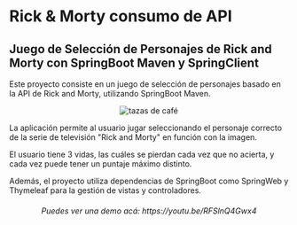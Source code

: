 <h1>Rick & Morty consumo de API</h1>


<h2>Juego de Selección de Personajes de Rick and Morty con SpringBoot Maven y SpringClient</h2>

<p>Este proyecto consiste en un juego de selección de personajes basado en la API de Rick and Morty, utilizando SpringBoot Maven.</p>

<p align="center"> 
<img src="https://images.unsplash.com/photo-1592564630984-7410f94db184?ixlib=rb-4.0.3&ixid=MnwxMjA3fDB8MHxwaG90by1wYWdlfHx8fGVufDB8fHx8&auto=format&fit=crop&w=846&q=80?username=dei27&label=Profile%20views&color=0e75b6&style=flat" alt="tazas de café"/> 
</p>

<p>La aplicación permite al usuario jugar seleccionando el personaje correcto de la serie de televisión "Rick and Morty" en función con la imagen.</p>

<p>El usuario tiene 3 vidas, las cuáles se pierdan cada vez que no acierta, y cada vez puede tener un puntaje máximo distinto.</p>

<p>Además, el proyecto utiliza dependencias de SpringBoot como SpringWeb y Thymeleaf para la gestión de vistas y controladores.</p>

<h6 align="center">Puedes ver una demo acá: https://youtu.be/RFSlnQ4Gwx4 </h6>
